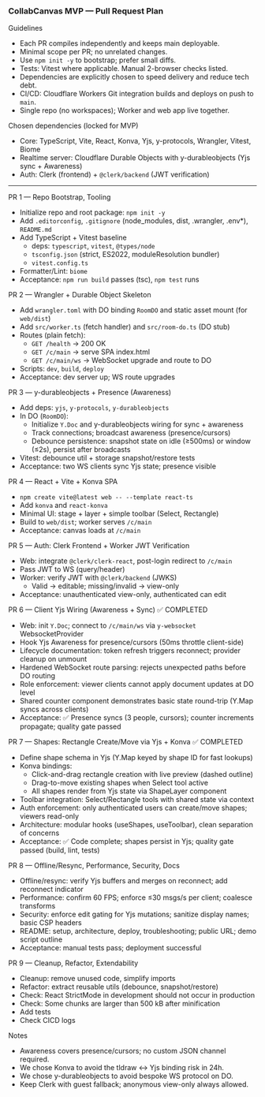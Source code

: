 ### CollabCanvas MVP — Pull Request Plan

Guidelines
- Each PR compiles independently and keeps main deployable.
- Minimal scope per PR; no unrelated changes.
- Use `npm init -y` to bootstrap; prefer small diffs.
- Tests: Vitest where applicable. Manual 2-browser checks listed.
- Dependencies are explicitly chosen to speed delivery and reduce tech debt.
- CI/CD: Cloudflare Workers Git integration builds and deploys on push to `main`.
- Single repo (no workspaces); Worker and web app live together.

Chosen dependencies (locked for MVP)
- Core: TypeScript, Vite, React, Konva, Yjs, y-protocols, Wrangler, Vitest, Biome
- Realtime server: Cloudflare Durable Objects with y-durableobjects (Yjs sync + Awareness)
- Auth: Clerk (frontend) + `@clerk/backend` (JWT verification)

---

PR 1 — Repo Bootstrap, Tooling
- Initialize repo and root package: `npm init -y`
- Add `.editorconfig`, `.gitignore` (node_modules, dist, .wrangler, .env*), `README.md`
- Add TypeScript + Vitest baseline
  - deps: `typescript`, `vitest`, `@types/node`
  - `tsconfig.json` (strict, ES2022, moduleResolution bundler)
  - `vitest.config.ts`
- Formatter/Lint: `biome`
- Acceptance: `npm run build` passes (tsc), `npm test` runs

PR 2 — Wrangler + Durable Object Skeleton
- Add `wrangler.toml` with DO binding `RoomDO` and static asset mount (for `web/dist`)
- Add `src/worker.ts` (fetch handler) and `src/room-do.ts` (DO stub)
- Routes (plain fetch):
  - `GET /health` → 200 OK
  - `GET /c/main` → serve SPA index.html
  - `GET /c/main/ws` → WebSocket upgrade and route to DO
- Scripts: `dev`, `build`, `deploy`
- Acceptance: dev server up; WS route upgrades

PR 3 — y-durableobjects + Presence (Awareness)
- Add deps: `yjs`, `y-protocols`, `y-durableobjects`
- In DO (`RoomDO`):
  - Initialize `Y.Doc` and y-durableobjects wiring for sync + awareness
  - Track connections; broadcast awareness (presence/cursors)
  - Debounce persistence: snapshot state on idle (≥500ms) or window (≤2s), persist after broadcasts
- Vitest: debounce util + storage snapshot/restore tests
- Acceptance: two WS clients sync Yjs state; presence visible

PR 4 — React + Vite + Konva SPA
- `npm create vite@latest web -- --template react-ts`
- Add `konva` and `react-konva`
- Minimal UI: stage + layer + simple toolbar (Select, Rectangle)
- Build to `web/dist`; worker serves `/c/main`
- Acceptance: canvas loads at `/c/main`

PR 5 — Auth: Clerk Frontend + Worker JWT Verification
- Web: integrate `@clerk/clerk-react`, post-login redirect to `/c/main`
- Pass JWT to WS (query/header)
- Worker: verify JWT with `@clerk/backend` (JWKS)
  - Valid → editable; missing/invalid → view-only
- Acceptance: unauthenticated view-only, authenticated can edit

PR 6 — Client Yjs Wiring (Awareness + Sync) ✅ COMPLETED
- Web: init `Y.Doc`; connect to `/c/main/ws` via `y-websocket` WebsocketProvider
- Hook Yjs Awareness for presence/cursors (50ms throttle client-side)
- Lifecycle documentation: token refresh triggers reconnect; provider cleanup on unmount
- Hardened WebSocket route parsing: rejects unexpected paths before DO routing
- Role enforcement: viewer clients cannot apply document updates at DO level
- Shared counter component demonstrates basic state round-trip (Y.Map syncs across clients)
- Acceptance: ✅ Presence syncs (3 people, cursors); counter increments propagate; quality gate passed

PR 7 — Shapes: Rectangle Create/Move via Yjs + Konva ✅ COMPLETED
- Define shape schema in Yjs (Y.Map keyed by shape ID for fast lookups)
- Konva bindings:
  - Click-and-drag rectangle creation with live preview (dashed outline)
  - Drag-to-move existing shapes when Select tool active
  - All shapes render from Yjs state via ShapeLayer component
- Toolbar integration: Select/Rectangle tools with shared state via context
- Auth enforcement: only authenticated users can create/move shapes; viewers read-only
- Architecture: modular hooks (useShapes, useToolbar), clean separation of concerns
- Acceptance: ✅ Code complete; shapes persist in Yjs; quality gate passed (build, lint, tests)

PR 8 — Offline/Resync, Performance, Security, Docs
- Offline/resync: verify Yjs buffers and merges on reconnect; add reconnect indicator
- Performance: confirm 60 FPS; enforce ≤30 msgs/s per client; coalesce transforms
- Security: enforce edit gating for Yjs mutations; sanitize display names; basic CSP headers
- README: setup, architecture, deploy, troubleshooting; public URL; demo script outline
- Acceptance: manual tests pass; deployment successful

PR 9 — Cleanup, Refactor, Extendability
- Cleanup: remove unused code, simplify imports
- Refactor: extract reusable utils (debounce, snapshot/restore)
- Check: React StrictMode in development should not occur in production
- Check: Some chunks are larger than 500 kB after minification
- Add tests
- Check CICD logs

Notes
- Awareness covers presence/cursors; no custom JSON channel required.
- We chose Konva to avoid the tldraw ↔ Yjs binding risk in 24h.
- We chose y-durableobjects to avoid bespoke WS protocol on DO.
- Keep Clerk with guest fallback; anonymous view-only always allowed.
